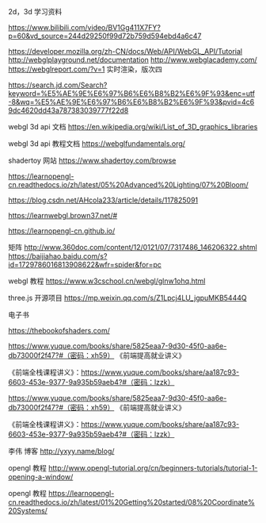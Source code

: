2d，3d 学习资料

https://www.bilibili.com/video/BV1Gg411X7FY?p=60&vd_source=244d29250f99d72b759d594ebd4a6c47

https://developer.mozilla.org/zh-CN/docs/Web/API/WebGL_API/Tutorial
http://webglplayground.net/documentation
http://www.webglacademy.com/
https://webglreport.com/?v=1
实时渲染，版次四

https://search.jd.com/Search?keyword=%E5%AE%9E%E6%97%B6%E6%B8%B2%E6%9F%93&enc=utf-8&wq=%E5%AE%9E%E6%97%B6%E6%B8%B2%E6%9F%93&pvid=4c69dc4620dd43a787383039777f22d8

webgl 3d api 文档 https://en.wikipedia.org/wiki/List_of_3D_graphics_libraries

webgl 3d api 教程文档 https://webglfundamentals.org/

shadertoy 网站
https://www.shadertoy.com/browse

https://learnopengl-cn.readthedocs.io/zh/latest/05%20Advanced%20Lighting/07%20Bloom/

https://blog.csdn.net/AHcola233/article/details/117825091

https://learnwebgl.brown37.net/#

https://learnopengl-cn.github.io/

矩阵
http://www.360doc.com/content/12/0121/07/7317486_146206322.shtml
https://baijiahao.baidu.com/s?id=1729786016813908622&wfr=spider&for=pc

webgl 教程
https://www.w3cschool.cn/webgl/glnw1ohq.html

three.js 开源项目
https://mp.weixin.qq.com/s/Z1Lpcj4LU_jgpuMKB5444Q

电子书

https://thebookofshaders.com/

 https://www.yuque.com/books/share/5825eaa7-9d30-45f0-aa6e-db73000f2f47?#（密码：xh59） 《前端提高就业讲义》

《前端全栈课程讲义》：https://www.yuque.com/books/share/aa187c93-6603-453e-9377-9a935b59aeb4?#（密码：lzzk）

 https://www.yuque.com/books/share/5825eaa7-9d30-45f0-aa6e-db73000f2f47?#（密码：xh59） 《前端提高就业讲义》

《前端全栈课程讲义》：https://www.yuque.com/books/share/aa187c93-6603-453e-9377-9a935b59aeb4?#（密码：lzzk）

李伟 博客 http://yxyy.name/blog/

opengl 教程 http://www.opengl-tutorial.org/cn/beginners-tutorials/tutorial-1-opening-a-window/

 opengl 教程  https://learnopengl-cn.readthedocs.io/zh/latest/01%20Getting%20started/08%20Coordinate%20Systems/
